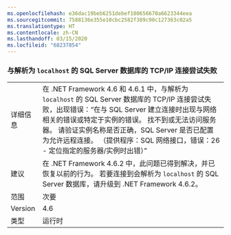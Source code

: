 ```yaml
---
ms.openlocfilehash: e36dac19beb6251debef100656670a6623344eea
ms.sourcegitcommit: 7588136e355e10cbc2582f389c90c127363c02a5
ms.translationtype: HT
ms.contentlocale: zh-CN
ms.lasthandoff: 03/15/2020
ms.locfileid: "68237854"
---
```

### <a name="attempting-a-tcpip-connection-to-a-sql-server-database-that-resolves-to-localhost-fails"></a>与解析为 `localhost` 的 SQL Server 数据库的 TCP/IP 连接尝试失败

|   |   |
|---|---|
|详细信息|在 .NET Framework 4.6 和 4.6.1 中，与解析为 <code>localhost</code> 的 SQL Server 数据库的 TCP/IP 连接尝试失败，出现错误：“在与 SQL Server 建立连接时出现与网络相关的错误或特定于实例的错误。 找不到或无法访问服务器。 请验证实例名称是否正确，SQL Server 是否已配置为允许远程连接。 （提供程序：SQL 网络接口，错误：26 - 定位指定的服务器/实例时出错）”|
|建议|在 .NET Framework 4.6.2 中，此问题已得到解决，并已恢复以前的行为。 若要连接到会解析为 <code>localhost</code> 的 SQL Server 数据库，请升级到 .NET Framework 4.6.2。|
|范围|次要|
|Version|4.6|
|类型|运行时|
